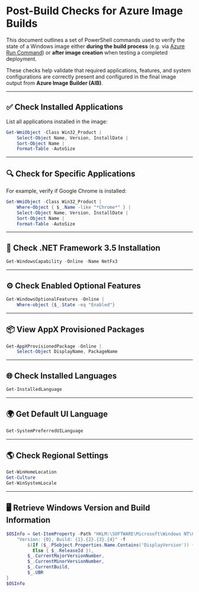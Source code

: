 # Post-Build Checks for Azure Image Builds

This document outlines a set of PowerShell commands used to verify the state of a Windows image either **during the build process** (e.g. via [Azure Run Command](https://learn.microsoft.com/en-us/azure/virtual-machines/windows/run-command)) or **after image creation** when testing a completed deployment.

These checks help validate that required applications, features, and system configurations are correctly present and configured in the final image output from **Azure Image Builder (AIB)**.

---

## ✅ Check Installed Applications

List all applications installed in the image:

```powershell
Get-WmiObject -Class Win32_Product | 
    Select-Object Name, Version, InstallDate | 
    Sort-Object Name | 
    Format-Table -AutoSize
```

---

## 🔍 Check for Specific Applications

For example, verify if Google Chrome is installed:

```powershell
Get-WmiObject -Class Win32_Product | 
    Where-Object { $_.Name -like "*Chrome*" } | 
    Select-Object Name, Version, InstallDate | 
    Sort-Object Name | 
    Format-Table -AutoSize
```

---

## 🧩 Check .NET Framework 3.5 Installation

```powershell
Get-WindowsCapability -Online -Name NetFx3
```

---

## ⚙️ Check Enabled Optional Features

```powershell
Get-WindowsOptionalFeatures -Online | 
    Where-object {$_.State -eq "Enabled"}
```

---

## 📦 View AppX Provisioned Packages

```powershell
Get-AppXProvisionedPackage -Online | 
    Select-Object DisplayName, PackageName
```

---

## 🌐 Check Installed Languages

```powershell
Get-InstalledLanguage
```

---

## 🌍 Get Default UI Language

```powershell
Get-SystemPreferredUILanguage
```

---

## 🌎 Check Regional Settings

```powershell
Get-WinHomeLocation
Get-Culture
Get-WinSystemLocale
```

---

## 🖥️ Retrieve Windows Version and Build Information

```powershell
$OSInfo = Get-ItemProperty -Path "HKLM:\SOFTWARE\Microsoft\Windows NT\CurrentVersion" | ForEach-Object {
    "Version: {0}, Build: {1}.{2}.{3}.{4}" -f
        $(If ($_.PSobject.Properties.Name.Contains('DisplayVersion')) { $_.DisplayVersion } 
          Else { $_.ReleaseId }),
        $_.CurrentMajorVersionNumber,
        $_.CurrentMinorVersionNumber,
        $_.CurrentBuild,
        $_.UBR
}
$OSInfo
```
